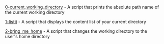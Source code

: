 [0-current_working_directory](https://github.com/chelseyqc/holbertonschool-shell/blob/master/basics/0-current_working_directory) - A script that prints the absolute path name of the current working directory


[1-listit](https://github.com/chelseyqc/holbertonschool-shell/blob/master/basics/1-listit) - A script that displays the content list of your current directory


[2-bring_me_home](https://github.com/chelseyqc/holbertonschool-shell/blob/master/basics/2-bring_me_home) - A script that changes the working directory to the user's home directory
